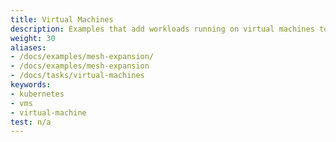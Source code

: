 ```yaml
---
title: Virtual Machines
description: Examples that add workloads running on virtual machines to an Istio mesh.
weight: 30
aliases:
- /docs/examples/mesh-expansion/
- /docs/examples/mesh-expansion
- /docs/tasks/virtual-machines
keywords:
- kubernetes
- vms
- virtual-machine
test: n/a
---
```

